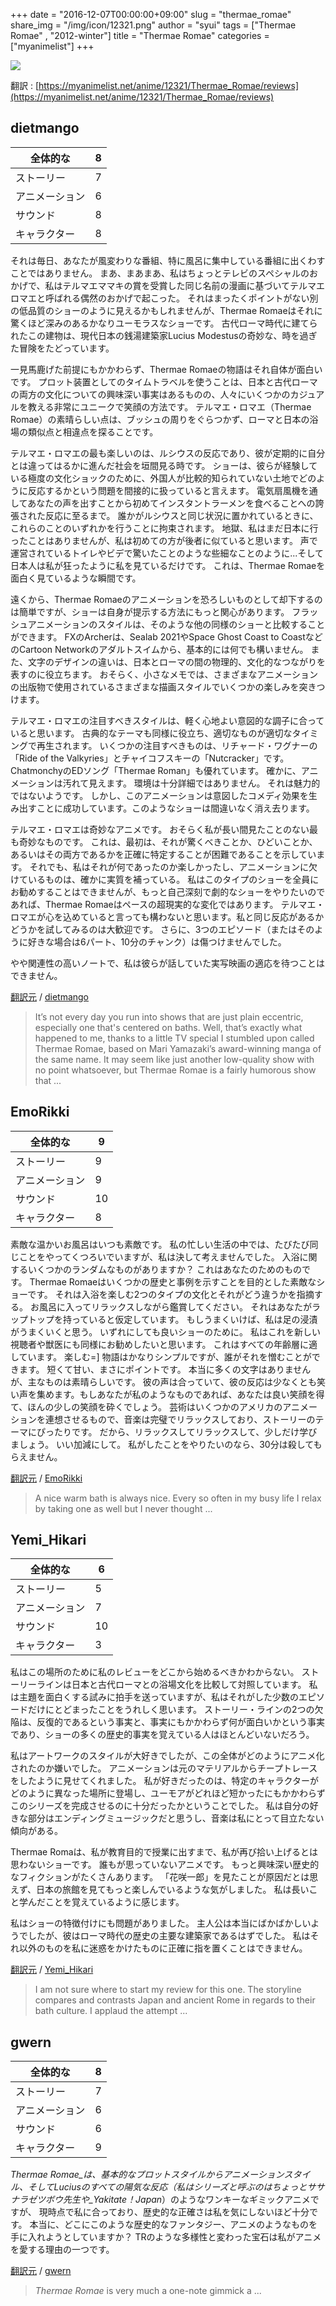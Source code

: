 +++
date = "2016-12-07T00:00:00+09:00"
slug = "thermae_romae"
share_img = "/img/icon/12321.png"
author = "syui"
tags = ["Thermae Romae" , "2012-winter"]
title = "Thermae Romae"
categories = ["myanimelist"]
+++

![](https://myanimelist.cdn-dena.com/images/anime/5/35635.jpg)


<!--more-->

翻訳 : [https://myanimelist.net/anime/12321/Thermae_Romae/reviews](https://myanimelist.net/anime/12321/Thermae_Romae/reviews)


## dietmango



全体的な|  8
--- | ---
ストーリー|  7
アニメーション|  6
サウンド|  8
キャラクター|  8

それは毎日、あなたが風変わりな番組、特に風呂に集中している番組に出くわすことではありません。 まあ、まあまあ、私はちょっとテレビのスペシャルのおかげで、私はテルマエママキの賞を受賞した同じ名前の漫画に基づいてテルマエロマエと呼ばれる偶然のおかげで起こった。 それはまったくポイントがない別の低品質のショーのように見えるかもしれませんが、Thermae Romaeはそれに驚くほど深みのあるかなりユーモラスなショーです。 古代ローマ時代に建てられたこの建物は、現代日本の銭湯建築家Lucius Modestusの奇妙な、時を過ぎた冒険をたどっています。

一見馬鹿げた前提にもかかわらず、Thermae Romaeの物語はそれ自体が面白いです。 プロット装置としてのタイムトラベルを使うことは、日本と古代ローマの両方の文化についての興味深い事実はあるものの、人々にいくつかのカジュアルを教える非常にユニークで笑顔の方法です。 テルマエ・ロマエ（Thermae Romae）の素晴らしい点は、ブッシュの周りをぐらつかず、ローマと日本の浴場の類似点と相違点を探ることです。

テルマエ・ロマエの最も楽しいのは、ルシウスの反応であり、彼が定期的に自分とは違ってはるかに進んだ社会を垣間見る時です。 ショーは、彼らが経験している極度の文化ショックのために、外国人が比較的知られていない土地でどのように反応するかという問題を間接的に扱っていると言えます。 電気扇風機を通してあなたの声を出すことから初めてインスタントラーメンを食べることへの誇張された反応に至るまで。 誰かがルシウスと同じ状況に置かれているときに、これらのことのいずれかを行うことに拘束されます。 地獄、私はまだ日本に行ったことはありませんが、私は初めての方が後者に似ていると思います。 声で運営されているトイレやビデで驚いたことのような些細なことのように...そして日本人は私が狂ったように私を見ているだけです。 これは、Thermae Romaeを面白く見ているような瞬間です。

遠くから、Thermae Romaeのアニメーションを恐ろしいものとして却下するのは簡単ですが、ショーは自身が提示する方法にもっと関心があります。 フラッシュアニメーションのスタイルは、そのような他の同様のショーと比較することができます。  FXのArcherは、Sealab 2021やSpace Ghost Coast to CoastなどのCartoon Networkのアダルトスイムから、基本的には何でも構いません。 また、文字のデザインの違いは、日本とローマの間の物理的、文化的なつながりを表すのに役立ちます。 おそらく、小さなメモでは、さまざまなアニメーションの出版物で使用されているさまざまな描画スタイルでいくつかの楽しみを突きつけます。

テルマエ・ロマエの注目すべきスタイルは、軽く心地よい意図的な調子に合っていると思います。 古典的なテーマも同様に役立ち、適切なものが適切なタイミングで再生されます。 いくつかの注目すべきものは、リチャード・ワグナーの「Ride of the Valkyries」とチャイコフスキーの「Nutcracker」です。  ChatmonchyのEDソング「Thermae Roman」も優れています。 確かに、アニメーションは汚れて見えます。 環境は十分詳細ではありません。 それは魅力的ではないようです。 しかし、このアニメーションは意図したコメディ効果を生み出すことに成功しています。このようなショーは間違いなく消え去ります。

テルマエ・ロマエは奇妙なアニメです。 おそらく私が長い間見たことのない最も奇妙なものです。 これは、最初は、それが驚くべきことか、ひどいことか、あるいはその両方であるかを正確に特定することが困難であることを示しています。 それでも、私はそれが何であったのか楽しかったし、アニメーションに欠けているものは、確かに実質を補っている。 私はこのタイプのショーを全員にお勧めすることはできませんが、もっと自己深刻で劇的なショーをやりたいのであれば、Thermae Romaeはペースの超現実的な変化ではあります。 テルマエ・ロマエが心を込めていると言っても構わないと思います。私と同じ反応があるかどうかを試してみるのは大歓迎です。 さらに、3つのエピソード（またはそのように好きな場合は6パート、10分のチャンク）は傷つけませんでした。

やや関連性の高いノートで、私は彼らが話していた実写映画の適応を待つことはできません。

[翻訳元](https://myanimelist.net/reviews.php?id=52969) / [dietmango](https://myanimelist.net/profile/dietmango/reviews)


> It’s not every day you run into shows that are just plain eccentric, especially one that's centered on baths. Well, that’s exactly what happened to me, thanks to a little TV special I stumbled upon called Thermae Romae, based on Mari Yamazaki’s award-winning manga of the same name. It may seem like just another low-quality show with no point whatsoever, but Thermae Romae is a fairly humorous show that ...

## EmoRikki



全体的な|  9
--- | ---
ストーリー|  9
アニメーション|  9
サウンド|  10
キャラクター|  8

素敵な温かいお風呂はいつも素敵です。 私の忙しい生活の中では、たびたび同じことをやってくつろいでいますが、私は決して考えませんでした。 入浴に関するいくつかのランダムなものがありますか？ これはあなたのためのものです。
Thermae Romaeはいくつかの歴史と事例を示すことを目的とした素敵なショーです。 それは入浴を楽しむ2つのタイプの文化とそれがどう違うかを指摘する。 お風呂に入ってリラックスしながら鑑賞してください。 それはあなたがラップトップを持っていると仮定しています。 もしうまくいけば、私は足の浸漬がうまくいくと思う。 いずれにしても良いショーのために。 私はこれを新しい視聴者や獣医にも同様にお勧めしたいと思います。 これはすべての年齢層に適しています。 楽しむ=] 物語はかなりシンプルですが、誰がそれを憎むことができます。 短くて甘い、まさにポイントです。 本当に多くの文字はありませんが、主なものは素晴らしいです。 彼の声は合っていて、彼の反応は少なくとも笑い声を集めます。もしあなたが私のようなものであれば、あなたは良い笑顔を得て、ほんの少しの笑顔を砕くでしょう。 芸術はいくつかのアメリカのアニメーションを連想させるもので、音楽は完璧でリラックスしており、ストーリーのテーマにぴったりです。 だから、リラックスしてリラックスして、少しだけ学びましょう。 いい加減にして。 私がしたことをやりたいのなら、30分は殺してもらえません。

[翻訳元](https://myanimelist.net/reviews.php?id=51953) / [EmoRikki](https://myanimelist.net/profile/EmoRikki/reviews)


> A nice warm bath is always nice. Every so often in my busy life I relax by taking one as well but I never thought ...

## Yemi_Hikari



全体的な|  6
--- | ---
ストーリー|  5
アニメーション|  7
サウンド|  10
キャラクター|  3

私はこの場所のために私のレビューをどこから始めるべきかわからない。 ストーリーラインは日本と古代ローマとの浴場文化を比較して対照しています。 私は主題を面白くする試みに拍手を送っていますが、私はそれがした少数のエピソードだけにとどまったことをうれしく思います。 ストーリー・ラインの2つの欠陥は、反復的であるという事実と、事実にもかかわらず何が面白いかという事実であり、ショーの多くの歴史的事実を覚えている人はほとんどいないだろう。

私はアートワークのスタイルが大好きでしたが、この全体がどのようにアニメ化されたのか嫌いでした。 アニメーションは元のマテリアルからチープトレースをしたように見せてくれました。 私が好きだったのは、特定のキャラクターがどのように異なった場所に登場し、ユーモアがどれほど短かったにもかかわらずこのシリーズを完成させるのに十分だったかということでした。 私は自分の好きな部分はエンディングミュージックだと思うし、音楽は私にとって目立たない傾向がある。

Thermae Romaは、私が教育目的で授業に出すまで、私が再び拾い上げるとは思わないショーです。 誰もが思っていないアニメです。 もっと興味深い歴史的なフィクションがたくさんあります。  「花咲一郎」を見たことが原因だとは思えず、日本の旅館を見てもっと楽しんでいるような気がしました。 私は長いこと学んだことを覚えているように感じます。

私はショーの特徴付けにも問題がありました。 主人公は本当にばかばかしいようでしたが、彼はローマ時代の歴史の主要な建築家であるはずでした。 私はそれ以外のものを私に迷惑をかけたものに正確に指を置くことはできません。

[翻訳元](https://myanimelist.net/reviews.php?id=52631) / [Yemi_Hikari](https://myanimelist.net/profile/Yemi_Hikari/reviews)


> I am not sure where to start my review for this one. The storyline compares and contrasts Japan and ancient Rome in regards to their bath culture. I applaud the attempt  ...

## gwern



全体的な|  8
--- | ---
ストーリー|  7
アニメーション|  6
サウンド|  6
キャラクター|  9

_Thermae Romae_は、基本的なプロットスタイルからアニメーションスタイル、そしてLuciusのすべての陽気な反応（私はシリーズと呼ぶのはちょっとササナラゼツボウ先生や_Yakitate！Japan_）のようなワンキーなギミックアニメですが、 現時点で私に合っており、歴史的な正確さは私を気にしないほど十分です。 本当に、どこにこのような歴史的なファンタジー、アニメのようなものを手に入れようとしていますか？  TRのような多様性と変わった宝石は私がアニメを愛する理由の一つです。

[翻訳元](https://myanimelist.net/reviews.php?id=96873) / [gwern](https://myanimelist.net/profile/gwern/reviews)


> _Thermae Romae_ is very much a one-note gimmick a ...
